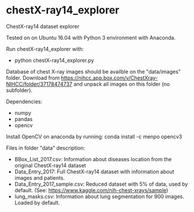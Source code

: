 # chestX-ray14_explorer
ChestX-ray14 dataset explorer

Tested on on Ubuntu 16.04 with Python 3 environment with Anaconda. 

Run chestX-ray14_explorer with:
* python chestX-ray14_explorer.py

Database of chest X-ray images should be availble on the "data/images" folder. Download from https://nihcc.app.box.com/v/ChestXray-NIHCC/folder/37178474737 and unpack all images on this folder (no subfolder).

Dependencies: 
* numpy
* pandas
* opencv

Install OpenCV on anaconda by running:
conda install -c menpo opencv3

Files in folder "data" description:
* BBox_List_2017.csv: Information about diseases location from the original ChestX-ray14 dataset
* Data_Entry_2017: Full ChestX-ray14 dataset with information about images and patients.
* Data_Entry_2017_sample.csv: Reduced dataset with 5% of data, used by default. (See: https://www.kaggle.com/nih-chest-xrays/sample)
* lung_masks.csv: Information about lung segmentation for 900 images. Loaded by default.

